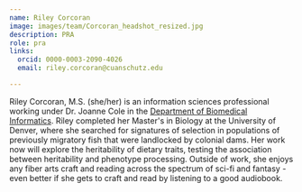 ```yaml
---
name: Riley Corcoran
image: images/team/Corcoran_headshot_resized.jpg
description: PRA
role: pra
links: 
  orcid: 0000-0003-2090-4026
  email: riley.corcoran@cuanschutz.edu

---
```


Riley Corcoran, M.S. (she/her) is an information sciences professional working under Dr. Joanne Cole in the [Department of Biomedical Informatics](https://medschool.cuanschutz.edu/dbmi). Riley completed her Master's in Biology at the University of Denver, where she searched for signatures of selection in populations of previously migratory fish that were landlocked by colonial dams. Her work now will explore the heritability of dietary traits, testing the association between heritability and phenotype processing. Outside of work, she enjoys any fiber arts craft and reading across the spectrum of sci-fi and fantasy - even better if she gets to craft and read by listening to a good audiobook.
